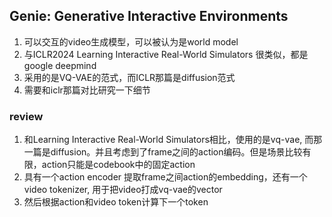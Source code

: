 ## Genie: Generative Interactive Environments
1. 可以交互的video生成模型，可以被认为是world model
2. 与ICLR2024 Learning Interactive Real-World Simulators 很类似，都是google deepmind
3. 采用的是VQ-VAE的范式，而ICLR那篇是diffusion范式
4. 需要和iclr那篇对比研究一下细节


### review
1. 和Learning Interactive Real-World Simulators相比，使用的是vq-vae, 而那一篇是diffusion。并且考虑到了frame之间的action编码。但是场景比较有限，action只能是codebook中的固定action
2. 具有一个action encoder 提取frame之间action的embedding，还有一个video tokenizer, 用于把video打成vq-vae的vector
3. 然后根据action和video token计算下一个token